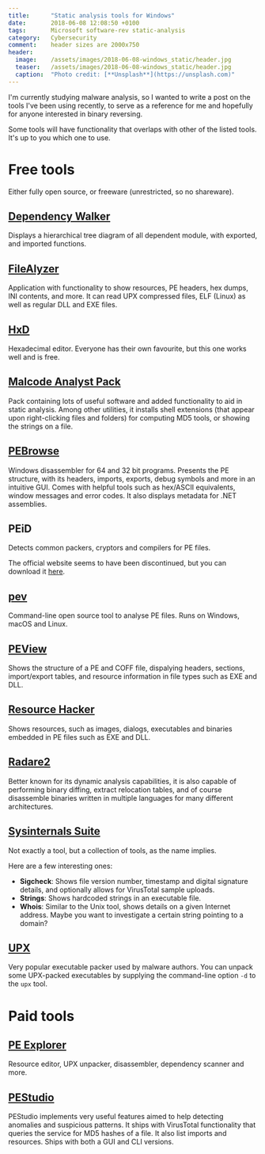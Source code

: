 ```yaml
---
title:      "Static analysis tools for Windows"
date:       2018-06-08 12:08:50 +0100
tags:       Microsoft software-rev static-analysis
category:   Cybersecurity
comment:    header sizes are 2000x750
header:
  image:	/assets/images/2018-06-08-windows_static/header.jpg
  teaser:	/assets/images/2018-06-08-windows_static/header.jpg
  caption:	"Photo credit: [**Unsplash**](https://unsplash.com)"
---
```


I'm currently studying malware analysis, so I wanted to write a post on the tools I've been using recently, to serve as a reference for me and hopefully for anyone interested in binary reversing.

Some tools will have functionality that overlaps with other of the listed tools. It's up to you which one to use.

# Free tools

Either fully open source, or freeware (unrestricted, so no shareware).

## [Dependency Walker](http://dependencywalker.com/)

Displays a hierarchical tree diagram of all dependent module, with exported, and imported functions.

## [FileAlyzer](https://www.safer-networking.org/products/filealyzer/)

Application with functionality to show resources, PE headers, hex dumps, INI contents, and more. It can read UPX compressed files, ELF (Linux) as well as regular DLL and EXE files.

## [HxD](https://mh-nexus.de/en/hxd/)

Hexadecimal editor. Everyone has their own favourite, but this one works well and is free.

## [Malcode Analyst Pack](http://www.sandsprite.com/iDef/MAP/)

Pack containing lots of useful software and added functionality to aid in static analysis. Among other utilities, it installs shell extensions (that appear upon right-clicking files and folders) for computing MD5 tools, or showing the strings on a file.

## [PEBrowse](http://www.smidgeonsoft.prohosting.com/pebrowse-pro-file-viewer.html)

Windows disassembler for 64 and 32 bit programs. Presents the PE structure, with its headers, imports, exports, debug symbols and more in an intuitive GUI. Comes with helpful tools such as hex/ASCII equivalents, window messages and error codes. It also displays metadata for .NET assemblies.

## PEiD

Detects common packers, cryptors and compilers for PE files.

The official website seems to have been discontinued, but you can download it [here]({{site.url}}/assets/other/PEiD-0.95-20081103.zip).

## [pev](http://pev.sourceforge.net/)

Command-line open source tool to analyse PE files. Runs on Windows, macOS and Linux.

## [PEView](http://wjradburn.com/software/)

Shows the structure of a PE and COFF file, dispalying headers, sections, import/export tables, and resource information in file types such as EXE and DLL.

## [Resource Hacker](http://angusj.com/resourcehacker/)

Shows resources, such as images, dialogs, executables and binaries embedded in PE files such as EXE and DLL.

## [Radare2](http://www.radare.org/r/)

Better known for its dynamic analysis capabilities, it is also capable of performing binary diffing, extract relocation tables, and of course disassemble binaries written in multiple languages for many different architectures.

## [Sysinternals Suite](https://docs.microsoft.com/en-us/sysinternals/downloads/sysinternals-suite)

Not exactly a tool, but a collection of tools, as the name implies.

Here are a few interesting ones:

- **Sigcheck**: Shows file version number, timestamp and digital signature details, and optionally allows for VirusTotal sample uploads.
- **Strings**: Shows hardcoded strings in an executable file.
- **Whois**: Similar to the Unix tool, shows details on a given Internet address. Maybe you want to investigate a certain string pointing to a domain?

## [UPX](https://upx.github.io/)

Very popular executable packer used by malware authors. You can unpack some UPX-packed executables by supplying the command-line option `-d` to the `upx` tool.

# Paid tools

## [PE Explorer](http://heaventools.com/)

Resource editor, UPX unpacker, disassembler, dependency scanner and more.

## [PEStudio](https://winitor.com/)

PEStudio implements very useful features aimed to help detecting anomalies and suspicious patterns. It ships with VirusTotal functionality that queries the service for MD5 hashes of a file. It also list imports and resources. Ships with both a GUI and CLI versions.
